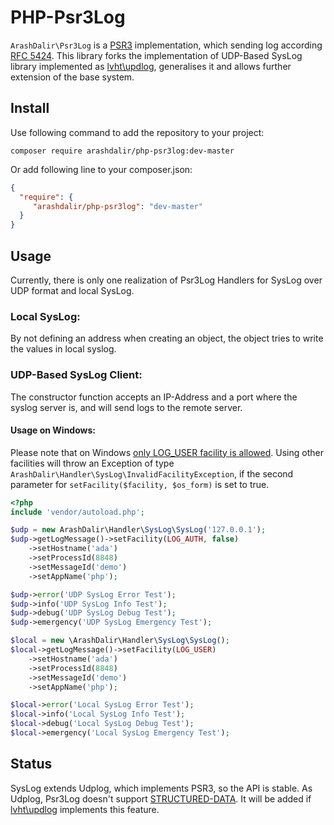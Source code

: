 # PHP-Psr3Log

`ArashDalir\Psr3Log` is a [PSR3](http://www.php-fig.org/psr/psr-3/) implementation,
which sending log according [RFC 5424](https://tools.ietf.org/html/rfc5424).
This library forks the implementation of UDP-Based SysLog library implemented as [lvht\updlog](https://github.com/lvht/udplog), generalises it and allows further extension of the base system.

## Install

Use following command to add the repository to your project:

	composer require arashdalir/php-psr3log:dev-master


Or add following line to your composer.json:

```json
{
  "require": {
     "arashdalir/php-psr3log": "dev-master"
  }
}
```
## Usage
Currently, there is only one realization of Psr3Log Handlers for SysLog over UDP format and local SysLog.

### Local SysLog:
By not defining an address when creating an object, the object tries to write the values in local syslog.

### UDP-Based SysLog Client:
The constructor function accepts an IP-Address and a port where the syslog server is, and will send logs to the remote server.

#### Usage on Windows:
Please note that on Windows [only LOG_USER facility is allowed](http://php.net/manual/en/function.openlog.php). Using other facilities will throw an Exception of type `ArashDalir\Handler\SysLog\InvalidFacilityException`, if the second parameter for `setFacility($facility, $os_form)` is set to true.

```php
<?php
include 'vendor/autoload.php';

$udp = new ArashDalir\Handler\SysLog\SysLog('127.0.0.1');
$udp->getLogMessage()->setFacility(LOG_AUTH, false)
    ->setHostname('ada')
    ->setProcessId(8848)
    ->setMessageId('demo')
    ->setAppName('php');

$udp->error('UDP SysLog Error Test');
$udp->info('UDP SysLog Info Test');
$udp->debug('UDP SysLog Debug Test');
$udp->emergency('UDP SysLog Emergency Test');

$local = new \ArashDalir\Handler\SysLog\SysLog();
$local->getLogMessage()->setFacility(LOG_USER)
	->setHostname('ada')
	->setProcessId(8848)
	->setMessageId('demo')
	->setAppName('php');

$local->error('Local SysLog Error Test');
$local->info('Local SysLog Info Test');
$local->debug('Local SysLog Debug Test');
$local->emergency('Local SysLog Emergency Test');
```

## Status
SysLog extends Udplog, which implements PSR3, so the API is stable. As Udplog, Psr3Log doesn't support [STRUCTURED-DATA](https://tools.ietf.org/html/rfc5424#section-6.3). It will be added if [lvht\updlog](https://github.com/lvht/udplog) implements this feature.
